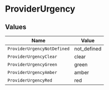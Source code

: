 # ProviderUrgency


## Values

| Name                        | Value                       |
| --------------------------- | --------------------------- |
| `ProviderUrgencyNotDefined` | not_defined                 |
| `ProviderUrgencyClear`      | clear                       |
| `ProviderUrgencyGreen`      | green                       |
| `ProviderUrgencyAmber`      | amber                       |
| `ProviderUrgencyRed`        | red                         |